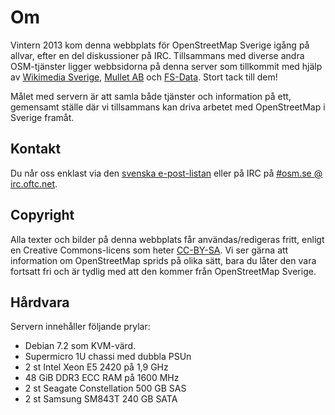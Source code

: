 # Om
Vintern 2013 kom denna webbplats för OpenStreetMap Sverige igång på allvar, efter en del diskussioner på IRC. Tillsammans med diverse andra OSM-tjänster ligger webbsidorna på denna server som tillkommit med hjälp av [Wikimedia Sverige](http://wikimedia.se), [Mullet AB](http://mullet.se/) och [FS-Data](http://fsdata.se/). Stort tack till dem!

Målet med servern är att samla både tjänster och information på ett, gemensamt ställe där vi tillsammans kan driva arbetet med OpenStreetMap i Sverige framåt.

## Kontakt
Du når oss enklast via den [svenska e-post-listan](https://lists.openstreetmap.org/listinfo/talk-se) eller på IRC på [#osm.se @ irc.oftc.net](irc://irc.oftc.net/#osm.se).


## Copyright
Alla texter och bilder på denna webbplats får användas/redigeras fritt, enligt en Creative Commons-licens som heter [CC-BY-SA](http://creativecommons.org/licenses/by-sa/3.0/deed.sv). Vi ser gärna att information om OpenStreetMap sprids på olika sätt, bara du låter den vara fortsatt fri och är tydlig med att den kommer från OpenStreetMap Sverige.


## Hårdvara
Servern innehåller följande prylar:

* Debian 7.2 som KVM-värd.
* Supermicro 1U chassi med dubbla PSUn
* 2 st Intel Xeon E5 2420 på 1,9 GHz
* 48 GiB DDR3 ECC RAM på 1600 MHz
* 2 st Seagate Constellation 500 GB SAS
* 2 st Samsung SM843T 240 GB SATA
